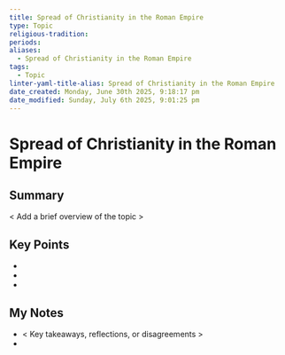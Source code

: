 ```yaml
---
title: Spread of Christianity in the Roman Empire
type: Topic
religious-tradition: 
periods: 
aliases:
  - Spread of Christianity in the Roman Empire
tags:
  - Topic
linter-yaml-title-alias: Spread of Christianity in the Roman Empire
date_created: Monday, June 30th 2025, 9:18:17 pm
date_modified: Sunday, July 6th 2025, 9:01:25 pm
---
```


# Spread of Christianity in the Roman Empire

## Summary
< Add a brief overview of the topic >

## Key Points
- 
- 
- 

## My Notes
- < Key takeaways, reflections, or disagreements >
- 